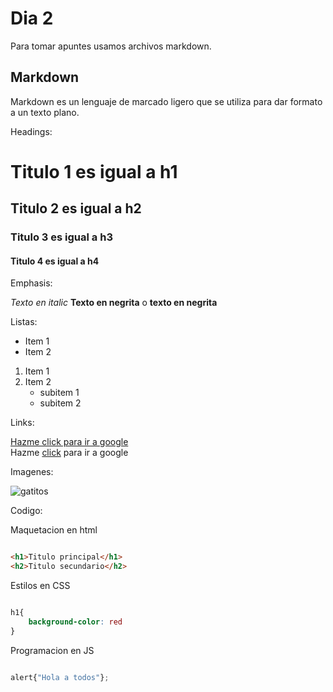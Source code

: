 # Dia 2

Para tomar apuntes usamos archivos markdown.

## Markdown

Markdown es un lenguaje de marcado ligero que se utiliza para dar formato a un texto plano.

Headings:

# Titulo 1 es igual a h1
## Titulo 2 es igual a h2
### Titulo 3 es igual a h3
#### Titulo 4 es igual a h4

Emphasis:

*Texto en italic*
**Texto en negrita** o __texto en negrita__

Listas:

- Item 1
- Item 2

1. Item 1
2. Item 2
    - subitem 1
    - subitem 2

Links:

[Hazme click para ir a google](https://google.com)  
Hazme [click](https://google.com) para ir a google

Imagenes:

![gatitos](https://encrypted-tbn0.gstatic.com/images?q=tbn:ANd9GcT8NjqAownrz6NthokOAwMhDb5fhNO9-A-2cA&s)

Codigo:

Maquetacion en html
```html

<h1>Titulo principal</h1>
<h2>Titulo secundario</h2>

```


Estilos en CSS
```css

h1{
    background-color: red
}

```


Programacion en JS
```js

alert{"Hola a todos"};

```
